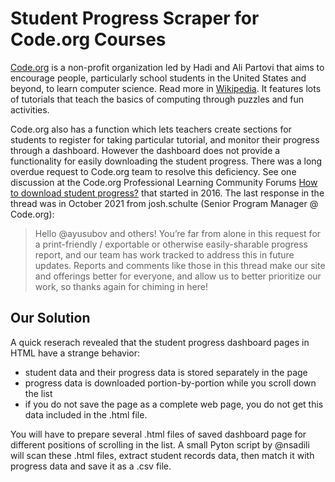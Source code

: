 # Student Progress Scraper for Code.org Courses
[Code.org](https://www.code.org/) is a non-profit organization led by Hadi and Ali Partovi that aims to encourage people, particularly school students in the United States and beyond, to learn computer science. Read more in [Wikipedia](https://en.wikipedia.org/wiki/Code.org). It features lots of tutorials that teach the basics of computing through puzzles and fun activities. 

Code.org also has a function which lets teachers create sections for students to register for taking particular tutorial, and monitor their progress through a dashboard. However the dashboard does not provide a functionality for easily downloading the student progress. There was a long overdue request to Code.org team to resolve this deficiency. See one discussion at the Code.org Professional Learning Community Forums [How to download student progress?](https://forum.code.org/t/how-to-download-student-progress/6114) that started in 2016. The last response in the thread was in October 2021 from josh.schulte (Senior Program Manager @ Code.org):
>Hello @ayusubov and others! You’re far from alone in this request for a print-friendly / exportable or otherwise easily-sharable progress report, and our team has work tracked to address this in future updates. Reports and comments like those in this thread make our site and offerings better for everyone, and allow us to better prioritize our work, so thanks again for chiming in here!
## Our Solution
A quick reserach revealed that the student progress dashboard pages in HTML have a strange behavior:
- student data and their progress data is stored separately in the page
- progress data is downloaded portion-by-portion while you scroll down the list
- if you do not save the page as a complete web page, you do not get this data included in the .html file.

You will have to prepare several .html files of saved dashboard page for different positions of scrolling in the list. A small Pyton script by @nsadili will scan these .html files, extract student records data, then match it with progress data and save it as a .csv file. 
